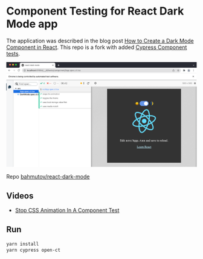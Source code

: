 # Component Testing for React Dark Mode app

The application was described in the blog post [How to Create a Dark Mode Component in React](https://dev.to/alexeagleson/how-to-create-a-dark-mode-component-in-react-3ibg#adding-tests-optional). This repo is a fork with added [Cypress Component tests](https://on.cypress.io/component-testing).

![App component tests](./images/app.png)

Repo [bahmutov/react-dark-mode](https://github.com/bahmutov/react-dark-mode)

## Videos

- [Stop CSS Animation In A Component Test](https://youtu.be/VtIvGznpo_A)

## Run

```
yarn install
yarn cypress open-ct
```
